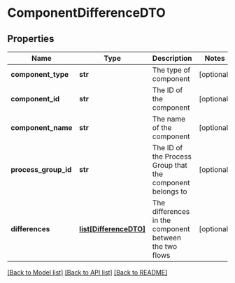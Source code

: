 # ComponentDifferenceDTO

## Properties
Name | Type | Description | Notes
------------ | ------------- | ------------- | -------------
**component_type** | **str** | The type of component | [optional] 
**component_id** | **str** | The ID of the component | [optional] 
**component_name** | **str** | The name of the component | [optional] 
**process_group_id** | **str** | The ID of the Process Group that the component belongs to | [optional] 
**differences** | [**list[DifferenceDTO]**](DifferenceDTO.md) | The differences in the component between the two flows | [optional] 

[[Back to Model list]](../nifiDocs.md#documentation-for-models) [[Back to API list]](../nifiDocs.md#documentation-for-api-endpoints) [[Back to README]](../nifiDocs.md)


